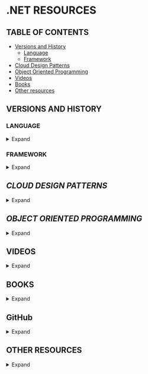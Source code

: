 # **.NET RESOURCES**


## **TABLE OF CONTENTS**
* [Versions and History](#versions-and-history)
  * [Language](#language)
  * [Framework](#framework)
* [Cloud Design Patterns](#cloud-design-patterns)
* [Object Oriented Programming](#object-oriented-programming)
* [Videos](#videos)
* [Books](#books)
* [Other resources](#other-resources)


## **VERSIONS AND HISTORY**

### LANGUAGE

<details> 
  <summary>Expand</summary>

* C# 9
  * [9.0](https://docs.microsoft.com/en-us/dotnet/csharp/whats-new/csharp-9)
* C# 8
  * [8.0](https://docs.microsoft.com/en-us/dotnet/csharp/whats-new/csharp-8)
* C# 7 
  * [7.3](https://docs.microsoft.com/en-us/dotnet/csharp/whats-new/csharp-7-3)
  * [7.2](https://docs.microsoft.com/en-us/dotnet/csharp/whats-new/csharp-7-2)
  * [7.1](https://docs.microsoft.com/en-us/dotnet/csharp/whats-new/csharp-7-1)
  * [7.0](https://docs.microsoft.com/en-us/dotnet/csharp/whats-new/csharp-7)
* C# 6
  * [6.0](https://docs.microsoft.com/en-us/dotnet/csharp/whats-new/csharp-6)
* C# 5
  * [5.0](https://docs.microsoft.com/en-us/dotnet/csharp/whats-new/csharp-version-history#c-version-50)
* C# 4
  * [4.0](https://docs.microsoft.com/en-us/dotnet/csharp/whats-new/csharp-version-history#c-version-40)
* C# 3
  * [3.0](https://docs.microsoft.com/en-us/dotnet/csharp/whats-new/csharp-version-history#c-version-30)
* C# 2
  * [2.0](https://docs.microsoft.com/en-us/dotnet/csharp/whats-new/csharp-version-history#c-version-20)
* C# 1
  * [1.2](https://docs.microsoft.com/en-us/dotnet/csharp/whats-new/csharp-version-history#c-version-12)
  * [1.0](https://docs.microsoft.com/en-us/dotnet/csharp/whats-new/csharp-version-history#c-version-10)

</details>

### FRAMEWORK

<details> 
  <summary>Expand</summary>

#### [.NET 5.0](https://github.com/dotnet/core/tree/main/release-notes/5.0)
||||
| :---:|:---:|:---:|
|5.0.7|[Release notes](https://github.com/dotnet/core/blob/main/release-notes/5.0/5.0.7/5.0.7.md)|[Blog roundup](https://devblogs.microsoft.com/dotnet/net-june-2021)|
|5.0.6|[Release notes](https://github.com/dotnet/core/blob/main/release-notes/5.0/5.0.6/5.0.6.md)|[Blog roundup](https://devblogs.microsoft.com/dotnet/net-may-2021)|
|5.0.5|[Release notes](https://github.com/dotnet/core/blob/main/release-notes/5.0/5.0.5/5.0.5.md)|[Blog roundup](https://devblogs.microsoft.com/dotnet/net-april-2021)|
|5.0.4|[Release notes](https://github.com/dotnet/core/blob/main/release-notes/5.0/5.0.4/5.0.4.md)|[Blog roundup](https://devblogs.microsoft.com/dotnet/net-march-2021)|
|5.0.3|[Release notes](https://github.com/dotnet/core/blob/main/release-notes/5.0/5.0.3/5.0.3.md)|[Blog roundup](https://devblogs.microsoft.com/dotnet/net-february-2021)|
|5.0.2|[Release notes](https://github.com/dotnet/core/blob/main/release-notes/5.0/5.0.2/5.0.2.md)|[Blog roundup](https://devblogs.microsoft.com/dotnet/net-january-2021)|
|5.0.1|[Release notes](https://github.com/dotnet/core/blob/main/release-notes/5.0/5.0.1/5.0.1.md)|[Blog roundup](https://devblogs.microsoft.com/dotnet/net-december-2020)|
|5.0.0|[Release notes](https://github.com/dotnet/core/blob/main/release-notes/5.0/5.0.0/5.0.0.md)|[Blog roundup](https://devblogs.microsoft.com/dotnet/announcing-net-5-0)|

#### [.NET Core 3.1](https://github.com/dotnet/core/tree/main/release-notes/3.1)
||||
| :---:|:---:|:---:|
|3.1.16|[Release notes](https://github.com/dotnet/core/blob/main/release-notes/3.1/3.1.16/3.1.16.md)|[Blog roundup](https://devblogs.microsoft.com/dotnet/net-june-2021)|
|3.1.15|[Release notes](https://github.com/dotnet/core/blob/main/release-notes/3.1/3.1.15/3.1.15.md)|[Blog roundup](https://devblogs.microsoft.com/dotnet/net-may-2021)|
|3.1.14|[Release notes](https://github.com/dotnet/core/blob/main/release-notes/3.1/3.1.14/3.1.14.md)|[Blog roundup](https://devblogs.microsoft.com/dotnet/net-april-2021)|
|3.1.13|[Release notes](https://github.com/dotnet/core/blob/main/release-notes/3.1/3.1.13/3.1.13.md)|[Blog roundup](https://devblogs.microsoft.com/dotnet/net-march-2021)|
|3.1.12|[Release notes](https://github.com/dotnet/core/blob/main/release-notes/3.1/3.1.12/3.1.12.md)|[Blog roundup](https://devblogs.microsoft.com/dotnet/net-february-2021)|
|3.1.11|[Release notes](https://github.com/dotnet/core/blob/main/release-notes/3.1/3.1.11/3.1.11.md)|[Blog roundup](https://devblogs.microsoft.com/dotnet/net-january-2021)|
|3.1.10|[Release notes](https://github.com/dotnet/core/blob/main/release-notes/3.1/3.1.10/3.1.10.md)|[Blog roundup](https://devblogs.microsoft.com/dotnet/net-core-november-2020)|
|3.1.9|[Release notes](https://github.com/dotnet/core/blob/main/release-notes/3.1/3.1.9/3.1.9.md)|[Blog roundup](https://devblogs.microsoft.com/dotnet/net-core-october-2020)|
|3.1.8|[Release notes](https://github.com/dotnet/core/blob/main/release-notes/3.1/3.1.8/3.1.8.md)|[Blog roundup](https://devblogs.microsoft.com/dotnet/net-core-september-2020)|
|3.1.7|[Release notes](https://github.com/dotnet/core/blob/main/release-notes/3.1/3.1.7/3.1.7.md)|[Blog roundup](https://devblogs.microsoft.com/dotnet/net-core-august-2020)|
|3.1.6|[Release notes](https://github.com/dotnet/core/blob/main/release-notes/3.1/3.1.6/3.1.6.md)|[Blog roundup](https://devblogs.microsoft.com/dotnet/net-core-july-2020)|
|3.1.5|[Release notes](https://github.com/dotnet/core/blob/main/release-notes/3.1/3.1.5/3.1.5.md)|[Blog roundup](https://devblogs.microsoft.com/dotnet/net-core-june-2020-updates-2-1-19-and-3-1-5)|
|3.1.4|[Release notes](https://github.com/dotnet/core/blob/main/release-notes/3.1/3.1.4/3.1.4.md)|[Blog roundup](https://devblogs.microsoft.com/dotnet/net-core-may-2020)|
|3.1.3|[Release notes](https://github.com/dotnet/core/blob/main/release-notes/3.1/3.1.3/3.1.3.md)|[Blog roundup](https://devblogs.microsoft.com/dotnet/net-core-march-2020)|
|3.1.2|[Release notes](https://github.com/dotnet/core/blob/main/release-notes/3.1/3.1.2/3.1.2.md)|[Blog roundup](https://devblogs.microsoft.com/dotnet/net-core-february-2020)|
|3.1.1|[Release notes](https://github.com/dotnet/core/blob/main/release-notes/3.1/3.1.1/3.1.1.md)|[Blog roundup](https://devblogs.microsoft.com/dotnet/net-core-january-2020)|
|3.1.0|[Release notes](https://github.com/dotnet/core/blob/main/release-notes/3.1/3.1.0/3.1.0.md)|[Blog roundup](https://devblogs.microsoft.com/dotnet/announcing-net-core-3-1)|

#### [.NET Core 3.0](https://github.com/dotnet/core/tree/main/release-notes/3.0)
||||
| :---:|:---:|:---:|
|3.0.3|[Release notes](https://github.com/dotnet/core/blob/main/release-notes/3.0/3.0.3/3.0.3.md)|[Blog roundup](https://devblogs.microsoft.com/dotnet/net-core-february-2020)|
|3.0.2|[Release notes](https://github.com/dotnet/core/blob/main/release-notes/3.0/3.0.2/3.0.2.md)|[Blog roundup](https://devblogs.microsoft.com/dotnet/net-core-January-2020)|
|3.0.1|[Release notes](https://github.com/dotnet/core/blob/main/release-notes/3.0/3.0.1/3.0.1.md)|[Blog roundup](https://devblogs.microsoft.com/dotnet/net-core-November-2019)|
|3.0.0|[Release notes](https://github.com/dotnet/core/blob/main/release-notes/3.0/3.0.0/3.0.0.md)|[Blog roundup](https://devblogs.microsoft.com/dotnet/announcing-net-core-3-0)|

#### [.NET Core 2.2](https://github.com/dotnet/core/tree/main/release-notes/2.2)
||||
| :---:|:---:|:---:|
|2.2.8|[Release notes](https://github.com/dotnet/core/blob/main/release-notes/2.2/2.2.8/2.2.8.md)|[Blog roundup](https://devblogs.microsoft.com/dotnet/net-core-November-2019)|
|2.2.7|[Release notes](https://github.com/dotnet/core/blob/main/release-notes/2.2/2.2.7/2.2.7.md)|[Blog roundup](https://devblogs.microsoft.com/dotnet/net-core-september-2019)|
|2.2.6|[Release notes](https://github.com/dotnet/core/blob/main/release-notes/2.2/2.2.6/2.2.6.md)|[Blog roundup](https://devblogs.microsoft.com/dotnet/net-core-july-2019)|
|2.2.5|[Release notes](https://github.com/dotnet/core/blob/main/release-notes/2.2/2.2.5/2.2.5.md)|[Blog roundup](https://devblogs.microsoft.com/dotnet/net-core-may-2019)|
|2.2.4|[Release notes](https://github.com/dotnet/core/blob/main/release-notes/2.2/2.2.4/2.2.4.md)|[Blog roundup](https://devblogs.microsoft.com/dotnet/net-core-april-2019-updates-2-1-10-and-2-2-4)|
|2.2.3|[Release notes](https://github.com/dotnet/core/blob/main/release-notes/2.2/2.2.3/2.2.3.md)|[Blog roundup](https://devblogs.microsoft.com/dotnet/net-core-march-2019)|
|2.2.2|[Release notes](https://github.com/dotnet/core/blob/main/release-notes/2.2/2.2.2/2.2.2.md)|[Blog roundup](https://devblogs.microsoft.com/dotnet/net-core-february-2019)|
|2.2.1|[Release notes](https://github.com/dotnet/core/blob/main/release-notes/2.2/2.2.1/2.2.1.md)|[Blog roundup](https://devblogs.microsoft.com/dotnet/net-core-january-2019-update)|
|2.2.0|[Release notes](https://github.com/dotnet/core/blob/main/release-notes/2.2/2.2.0/2.2.0.md)|[Blog roundup](https://devblogs.microsoft.com/dotnet/announcing-net-core-2-2)|

#### [.NET Core 2.1](https://github.com/dotnet/core/tree/main/release-notes/2.1)
||||
| :---:|:---:|:---:|
|2.1.28|[Release notes](https://github.com/dotnet/core/blob/main/release-notes/2.1/2.1.28/2.1.28.md)|[Blog roundup](https://devblogs.microsoft.com/dotnet/net-may-2021)|
|2.1.27|[Release notes](https://github.com/dotnet/core/blob/main/release-notes/2.1/2.1.27/2.1.27.md)|[Blog roundup](https://devblogs.microsoft.com/dotnet/net-april-2021)|
|2.1.26|[Release notes](https://github.com/dotnet/core/blob/main/release-notes/2.1/2.1.26/2.1.26.md)|[Blog roundup](https://devblogs.microsoft.com/dotnet/net-march-2021)|
|2.1.25|[Release notes](https://github.com/dotnet/core/blob/main/release-notes/2.1/2.1.25/2.1.25.md)|[Blog roundup](https://devblogs.microsoft.com/dotnet/net-february-2021)|
|2.1.24|[Release notes](https://github.com/dotnet/core/blob/main/release-notes/2.1/2.1.24/2.1.24.md)|[Blog roundup](https://devblogs.microsoft.com/dotnet/net-january-2021)|
|2.1.23|[Release notes](https://github.com/dotnet/core/blob/main/release-notes/2.1/2.1.23/2.1.23.md)|[Blog roundup](https://devblogs.microsoft.com/dotnet/net-core-october-2020)|
|2.1.22|[Release notes](https://github.com/dotnet/core/blob/main/release-notes/2.1/2.1.22/2.1.22.md)|[Blog roundup](https://devblogs.microsoft.com/dotnet/net-core-september-2020)|
|2.1.21|[Release notes](https://github.com/dotnet/core/blob/main/release-notes/2.1/2.1.21/2.1.21.md)|[Blog roundup](https://devblogs.microsoft.com/dotnet/net-core-august-2020)|
|2.1.20|[Release notes](https://github.com/dotnet/core/blob/main/release-notes/2.1/2.1.20/2.1.20.md)|[Blog roundup](https://devblogs.microsoft.com/dotnet/net-core-june-2020-updates-2-1-19-and-3-1-5)|
|2.1.19|[Release notes](https://github.com/dotnet/core/blob/main/release-notes/2.1/2.1.19/2.1.19.md)|[Blog roundup](https://devblogs.microsoft.com/dotnet/net-core-june-2020-updates-2-1-19-and-3-1-5)|
|2.1.18|[Release notes](https://github.com/dotnet/core/blob/main/release-notes/2.1/2.1.18/2.1.18.md)|[Blog roundup](https://devblogs.microsoft.com/dotnet/net-core-may-2020)|
|2.1.17|[Release notes](https://github.com/dotnet/core/blob/main/release-notes/2.1/2.1.17/2.1.17.md)|[Blog roundup](https://devblogs.microsoft.com/dotnet/net-core-march-2020)|
|2.1.16|[Release notes](https://github.com/dotnet/core/blob/main/release-notes/2.1/2.1.16/2.1.16.md)|[Blog roundup](https://devblogs.microsoft.com/dotnet/net-core-february-2020)|
|2.1.15|[Release notes](https://github.com/dotnet/core/blob/main/release-notes/2.1/2.1.15/2.1.15.md)|[Blog roundup](https://devblogs.microsoft.com/dotnet/net-core-January-2020)|
|2.1.14|[Release notes](https://github.com/dotnet/core/blob/main/release-notes/2.1/2.1.14/2.1.14.md)|[Blog roundup](https://devblogs.microsoft.com/dotnet/net-core-november-2019)|
|2.1.13|[Release notes](https://github.com/dotnet/core/blob/main/release-notes/2.1/2.1.13/2.1.13.md)|[Blog roundup](https://devblogs.microsoft.com/dotnet/net-core-september-2019)|
|2.1.12|[Release notes](https://github.com/dotnet/core/blob/main/release-notes/2.1/2.1.12/2.1.12.md)|[Blog roundup](https://devblogs.microsoft.com/dotnet/net-core-july-2019)|
|2.1.11|[Release notes](https://github.com/dotnet/core/blob/main/release-notes/2.1/2.1.11/2.1.11.md)|[Blog roundup](https://devblogs.microsoft.com/dotnet/net-core-may-2019)|
|2.1.10|[Release notes](https://github.com/dotnet/core/blob/main/release-notes/2.1/2.1.10/2.1.10.md)|[Blog roundup](https://devblogs.microsoft.com/dotnet/net-core-april-2019-updates-2-1-10-and-2-2-4)|
|2.1.9|[Release notes](https://github.com/dotnet/core/blob/main/release-notes/2.1/2.1.9/2.1.9.md)|[Blog roundup](https://devblogs.microsoft.com/dotnet/net-core-march-2019)|
|2.1.8|[Release notes](https://github.com/dotnet/core/blob/main/release-notes/2.1/2.1.8/2.1.8.md)|[Blog roundup](https://devblogs.microsoft.com/dotnet/net-core-february-2019)|
|2.1.7|[Release notes](https://github.com/dotnet/core/blob/main/release-notes/2.1/2.1.7/2.1.7.md)|[Blog roundup](https://devblogs.microsoft.com/dotnet/net-core-january-2019-update)|
|2.1.6|[Release notes](https://github.com/dotnet/core/blob/main/release-notes/2.1/2.1.6/2.1.6.md)||
|2.1.5|[Release notes](https://github.com/dotnet/core/blob/main/release-notes/2.1/2.1.5/2.1.5.md)|[Blog roundup](https://devblogs.microsoft.com/dotnet/net-core-october-2018-update)|
|2.1.4|[Release notes](https://github.com/dotnet/core/blob/main/release-notes/2.1/2.1.4/2.1.4.md)|[Blog roundup](https://devblogs.microsoft.com/dotnet/net-core-september-2018-update)|
|2.1.3|[Release notes](https://github.com/dotnet/core/blob/main/release-notes/2.1/2.1.3/2.1.3.md)||
|2.1.2|[Release notes](https://github.com/dotnet/core/blob/main/release-notes/2.1/2.1.2.md)||
|2.1.1|[Release notes](https://github.com/dotnet/core/blob/main/release-notes/2.1/2.1.1.md)||
|2.1.0|[Release notes](https://github.com/dotnet/core/blob/main/release-notes/2.1/2.1.0.md)|[Blog roundup](https://devblogs.microsoft.com/dotnet/announcing-net-core-2-1)|

#### [.NET Core 2.0](https://github.com/dotnet/core/tree/main/release-notes/2.0)
||||
| :---:|:---:|:---:|
|2.0.9|[Release notes](https://github.com/dotnet/core/blob/main/release-notes/2.0/2.0.9.md)||
|2.0.7|[Release notes](https://github.com/dotnet/core/blob/main/release-notes/2.0/2.0.7.md)||
|2.0.6|[Release notes](https://github.com/dotnet/core/blob/main/release-notes/2.0/2.0.6.md)||
|2.0.5|[Release notes](https://github.com/dotnet/core/blob/main/release-notes/2.0/2.0.5.md)|[Blog roundup](https://devblogs.microsoft.com/dotnet/net-core-january-2018-update)|
|2.0.4|[Release notes](https://github.com/dotnet/core/blob/main/release-notes/2.0/2.0.4.md)||
|2.0.3|[Release notes](https://github.com/dotnet/core/blob/main/release-notes/2.0/2.0.3.md)|[Blog roundup](https://devblogs.microsoft.com/dotnet/net-core-november-2017-update)|
|2.0.0|[Release notes](https://github.com/dotnet/core/blob/main/release-notes/2.0/2.0.0.md)|[Blog roundup](https://devblogs.microsoft.com/dotnet/announcing-net-core-2-0)|

#### [.NET Core 1.1](https://github.com/dotnet/core/tree/main/release-notes/1.1)
||||
| :---:|:---:|:---:|
|1.1.13|[Release notes](https://github.com/dotnet/core/blob/main/release-notes/1.1/1.1.13/1.1.13.md)|[Blog roundup](https://devblogs.microsoft.com/dotnet/net-core-may-2019)|
|1.1.12|[Release notes](https://github.com/dotnet/core/blob/main/release-notes/1.1/1.1.12/1.1.12.md)|[Blog roundup](https://devblogs.microsoft.com/dotnet/net-core-march-2019)|
|1.1.11|[Release notes](https://github.com/dotnet/core/blob/main/release-notes/1.1/1.1.11/1.1.11.md)|[Blog roundup](https://devblogs.microsoft.com/dotnet/net-core-february-2019)|
|1.1.10|[Release notes](https://github.com/dotnet/core/blob/main/release-notes/1.1/1.1.10.md)||
|1.1.9|[Release notes](https://github.com/dotnet/core/blob/main/release-notes/1.1/1.1.9.md)||
|1.1.8|[Release notes](https://github.com/dotnet/core/blob/main/release-notes/1.1/1.1.8.md)||
|1.1.7|[Release notes](https://github.com/dotnet/core/blob/main/release-notes/1.1/1.1.7.md)||
|1.1.6|[Release notes](https://github.com/dotnet/core/blob/main/release-notes/1.1/1.1.6.md)|[Blog roundup](https://devblogs.microsoft.com/dotnet/net-core-january-2018-update)|
|1.1.5|[Release notes](https://github.com/dotnet/core/blob/main/release-notes/1.1/1.1.5.md)|[Blog roundup](https://devblogs.microsoft.com/dotnet/net-core-november-2017-update)|
|1.1.4|[Release notes](https://github.com/dotnet/core/blob/main/release-notes/1.1/1.1.4.md)||
|1.1.2|[Release notes](https://github.com/dotnet/core/blob/main/release-notes/1.1/1.1.2.md)||
|1.1.1|[Release notes](https://github.com/dotnet/core/blob/main/release-notes/1.1/1.1.1.md)||
|1.1.0|[Release notes](https://github.com/dotnet/core/blob/main/release-notes/1.1/1.1.md)|[Blog roundup](https://devblogs.microsoft.com/dotnet/announcing-net-core-1-1)|

#### [.NET Core 1.0](https://github.com/dotnet/core/tree/main/release-notes/1.0)
||||
| :---:|:---:|:---:|
|1.0.16|[Release notes](https://github.com/dotnet/core/blob/main/release-notes/1.0/1.0.16/1.0.16.md)|[Blog roundup](https://devblogs.microsoft.com/dotnet/net-core-may-2019)|
|1.0.15|[Release notes](https://github.com/dotnet/core/blob/main/release-notes/1.0/1.0.15/1.0.15.md)|[Blog roundup](https://devblogs.microsoft.com/dotnet/net-core-march-2019)|
|1.0.14|[Release notes](https://github.com/dotnet/core/blob/main/release-notes/1.0/1.0.14/1.0.14.md)|[Blog roundup](https://devblogs.microsoft.com/dotnet/net-core-february-2019)|
|1.0.13|[Release notes](https://github.com/dotnet/core/blob/main/release-notes/1.0/1.0.13.md)||
|1.0.12|[Release notes](https://github.com/dotnet/core/blob/main/release-notes/1.0/1.0.12.md)||
|1.0.11|[Release notes](https://github.com/dotnet/core/blob/main/release-notes/1.0/1.0.11.md)||
|1.0.10|[Release notes](https://github.com/dotnet/core/blob/main/release-notes/1.0/1.0.10.md)||
|1.0.9|[Release notes](https://github.com/dotnet/core/blob/main/release-notes/1.0/1.0.9.md)|[Blog roundup](https://devblogs.microsoft.com/dotnet/net-core-january-2018-update)|
|1.0.8|[Release notes](https://github.com/dotnet/core/blob/main/release-notes/1.0/1.0.8.md)|[Blog roundup](https://devblogs.microsoft.com/dotnet/net-core-november-2017-update)|
|1.0.7|[Release notes](https://github.com/dotnet/core/blob/main/release-notes/1.0/1.0.7.md)||
|1.0.5|[Release notes](https://github.com/dotnet/core/blob/main/release-notes/1.0/1.0.5.md)||
|1.0.4|[Release notes](https://github.com/dotnet/core/blob/main/release-notes/1.0/1.0.4.md)||
|1.0.3|[Release notes](https://github.com/dotnet/core/blob/main/release-notes/1.0/1.0.3.md)||
|1.0.0|[Release notes](https://github.com/dotnet/core/blob/main/release-notes/1.0/1.0.0.md)|[Blog roundup](https://blogs.msdn.microsoft.com/dotnet/2016/06/27/announcing-net-core-1-0)|

</details>


## *CLOUD DESIGN PATTERNS*

<details> 
  <summary>Expand</summary>

* [Availability](https://docs.microsoft.com/en-us/azure/architecture/patterns/category/availability)
  * [Deployment stamps](https://docs.microsoft.com/en-us/azure/architecture/patterns/deployment-stamp)
    * *Deploy multiple independent copies of application components, including data stores*
  * [Geodes](https://docs.microsoft.com/en-us/azure/architecture/patterns/geodes)
    * *Deploy backend services into a set of geographical nodes, each of which can service any client request in any region*
  * [Health endpoint monitoring](https://docs.microsoft.com/en-us/azure/architecture/patterns/health-endpoint-monitoring)
    * *Implement functional checks in an application that external tools can access through exposed endpoints at regular intervals*
  * [Queue-based load leveling](https://docs.microsoft.com/en-us/azure/architecture/patterns/queue-based-load-leveling)
    * *Use a queue that acts as a buffer between a task and a service that it invokes, to smooth intermittent heavy loads*
  * [Throttling](https://docs.microsoft.com/en-us/azure/architecture/patterns/throttling)
    * *Control the consumption of resources by an instance of an application, an individual tenant, or an entire service*
* [Data management](https://docs.microsoft.com/en-us/azure/architecture/patterns/category/data-management)
  * [Cache-aside](https://docs.microsoft.com/en-us/azure/architecture/patterns/cache-aside)
    * *Load data on demand into a cache from a data store*
  * [Command and Query responsibility segregation (CQRS)](https://docs.microsoft.com/en-us/azure/architecture/patterns/cqrs)
    * *Segregate operations that read data from operations that update data by using separate interfaces*
  * [Event sourcing](https://docs.microsoft.com/en-us/azure/architecture/patterns/event-sourcing)
    * *Use an append-only store to record the full series of events that describe actions taken on data in a domain*
  * [Index table](https://docs.microsoft.com/en-us/azure/architecture/patterns/index-table)
    * *Create indexes over the fields in data stores that are frequently referenced by queries*
  * [Materialized view](https://docs.microsoft.com/en-us/azure/architecture/patterns/materialized-view)
    * *Generate prepopulated views over the data in one or more data stores when the data isn't ideally formatted for required query operations*
  * [Sharding](https://docs.microsoft.com/en-us/azure/architecture/patterns/sharding)
    * *Divide a data store into a set of horizontal partitions or shards*
  * [Static content hosting](https://docs.microsoft.com/en-us/azure/architecture/patterns/static-content-hosting)
    * *Deploy static content to a cloud-based storage service that can deliver them directly to the client*
  * [Valet key](https://docs.microsoft.com/en-us/azure/architecture/patterns/valet-key)
    * *Use a token or key that provides clients with restricted direct access to a specific resource or service*
* [Design and Implementation](https://docs.microsoft.com/en-us/azure/architecture/patterns/category/design-implementation)
  * [Ambassador](https://docs.microsoft.com/en-us/azure/architecture/patterns/ambassador)
    * *Create helper services that send network requests on behalf of a consumer service or application*
  * [Anti-corruption layer](https://docs.microsoft.com/en-us/azure/architecture/patterns/anti-corruption-layer)
    * *Implement a façade or adapter layer between a modern application and a legacy system*
  * [Backends for Frontends](https://docs.microsoft.com/en-us/azure/architecture/patterns/backends-for-frontends)
    * *Create separate backend services to be consumed by specific frontend applications or interfaces*
  * [Command and Query responsibility segregation (CQRS)](https://docs.microsoft.com/en-us/azure/architecture/patterns/cqrs)
    * *Segregate operations that read data from operations that update data by using separate interfaces*
  * [Compute resource consolidation](https://docs.microsoft.com/en-us/azure/architecture/patterns/compute-resource-consolidation)
    * *Consolidate multiple tasks or operations into a single computational unit*
  * [External configuration store](https://docs.microsoft.com/en-us/azure/architecture/patterns/external-configuration-store)
    * *Move configuration information out of the application deployment package to a centralized location*
  * [Gateway aggregation](https://docs.microsoft.com/en-us/azure/architecture/patterns/gateway-aggregation)
    * *Use a gateway to aggregate multiple individual requests into a single request*
  * [Gateway offloading](https://docs.microsoft.com/en-us/azure/architecture/patterns/gateway-offloading)
    * *Offload shared or specialized service functionality to a gateway proxy*
  * [Gateway routing](https://docs.microsoft.com/en-us/azure/architecture/patterns/gateway-routing)
    * *Route requests to multiple services using a single endpoint*
  * [Leader election](https://docs.microsoft.com/en-us/azure/architecture/patterns/leader-election)
    * *Coordinate the actions performed by a collection of collaborating task instances in a distributed application by electing one instance as the leader that assumes responsibility for managing the other instances*
  * [Pipes and filters](https://docs.microsoft.com/en-us/azure/architecture/patterns/pipes-and-filters)
    * *Break down a task that performs complex processing into a series of separate elements that can be reused*
  * [Sidecar](https://docs.microsoft.com/en-us/azure/architecture/patterns/sidecar)
    * *Deploy components of an application into a separate process or container to provide isolation and encapsulation*
  * [Static content hosting](https://docs.microsoft.com/en-us/azure/architecture/patterns/static-content-hosting)
    * *Deploy static content to a cloud-based storage service that can deliver them directly to the client*
  * [Strangler fig](https://docs.microsoft.com/en-us/azure/architecture/patterns/strangler-fig)
    * *Incrementally migrate a legacy system by gradually replacing specific pieces of functionality with new applications and services*
* [Management and Monitoring](https://docs.microsoft.com/en-us/azure/architecture/patterns/category/management-monitoring)
  * [Ambassador](https://docs.microsoft.com/en-us/azure/architecture/patterns/ambassador)
    * *Create helper services that send network requests on behalf of a consumer service or application*
  * [Anti-corruption layer](https://docs.microsoft.com/en-us/azure/architecture/patterns/anti-corruption-layer)
    * *Implement a façade or adapter layer between a modern application and a legacy system*
  * [External configuration store](https://docs.microsoft.com/en-us/azure/architecture/patterns/external-configuration-store)
    * *Move configuration information out of the application deployment package to a centralized location*
  * [Gateway aggregation](https://docs.microsoft.com/en-us/azure/architecture/patterns/gateway-aggregation)
    * *Use a gateway to aggregate multiple individual requests into a single request*
  * [Gateway offloading](https://docs.microsoft.com/en-us/azure/architecture/patterns/gateway-offloading)
    * *Offload shared or specialized service functionality to a gateway proxy*
  * [Gateway routing](https://docs.microsoft.com/en-us/azure/architecture/patterns/gateway-routing)
    * *Route requests to multiple services using a single endpoint*
  * [Health endpoint monitoring](https://docs.microsoft.com/en-us/azure/architecture/patterns/health-endpoint-monitoring)
    * *Implement functional checks in an application that external tools can access through exposed endpoints at regular intervals*
  * [Sidecar](https://docs.microsoft.com/en-us/azure/architecture/patterns/sidecar)
    * *Deploy components of an application into a separate process or container to provide isolation and encapsulation*
  * [Strangler fig](https://docs.microsoft.com/en-us/azure/architecture/patterns/strangler-fig)
    * *Incrementally migrate a legacy system by gradually replacing specific pieces of functionality with new applications and services*
* [Messaging](https://docs.microsoft.com/en-us/azure/architecture/patterns/category/messaging)
  * [Asynchronous request-reply](https://docs.microsoft.com/en-us/azure/architecture/patterns/async-request-reply)
    * *Decouple backend processing from a frontend host, where backend processing needs to be asynchronous, but the frontend still needs a clear response*
  * [Claim-check](https://docs.microsoft.com/en-us/azure/architecture/patterns/claim-check)
    * *Split a large message into a claim check and a payload to avoid overwhelming a message bus*
  * [Choreography](https://docs.microsoft.com/en-us/azure/architecture/patterns/choreography)
    * *Have each component of the system participate in the decision-making process about the workflow of a business transaction, instead of relying on a central point of control*
  * [Competing consumers](https://docs.microsoft.com/en-us/azure/architecture/patterns/competing-consumers)
    * *Enable multiple concurrent consumers to process messages received on the same messaging channel*
  * [Pipes and filters](https://docs.microsoft.com/en-us/azure/architecture/patterns/pipes-and-filters)
    * *Break down a task that performs complex processing into a series of separate elements that can be reused*
  * [Priority queue](https://docs.microsoft.com/en-us/azure/architecture/patterns/priority-queue)
    * *Prioritize requests sent to services so that requests with a higher priority are received and processed more quickly than those with a lower priority*
  * [Publish-subscriber](https://docs.microsoft.com/en-us/azure/architecture/patterns/publisher-subscriber)
    * *Enable an application to announce events to multiple interested consumers asynchronously, without coupling the senders to the receivers*
  * [Queue-based load leveling](https://docs.microsoft.com/en-us/azure/architecture/patterns/queue-based-load-leveling)
    * *Use a queue that acts as a buffer between a task and a service that it invokes in order to smooth intermittent heavy loads*
  * [Scheduler agent supervisor](https://docs.microsoft.com/en-us/azure/architecture/patterns/scheduler-agent-supervisor)
    * *Coordinate a set of actions across a distributed set of services and other remote resources*
  * [Sequential convoy](https://docs.microsoft.com/en-us/azure/architecture/patterns/sequential-convoy)
    * *Process a set of related messages in a defined order, without blocking processing of other groups of messages*
* [Performance and Scalability](https://docs.microsoft.com/en-us/azure/architecture/patterns/category/performance-scalability)
  * [Cache-aside](https://docs.microsoft.com/en-us/azure/architecture/patterns/cache-aside)
    * *Load data on demand into a cache from a data store*
  * [Choreography](https://docs.microsoft.com/en-us/azure/architecture/patterns/choreography)
    * *Have each component of the system participate in the decision-making process about the workflow of a business transaction, instead of relying on a central point of control*
  * [Command and Query responsibility segregation (CQRS)](https://docs.microsoft.com/en-us/azure/architecture/patterns/cqrs)
    * *Segregate operations that read data from operations that update data by using separate interfaces*
  * [Event sourcing](https://docs.microsoft.com/en-us/azure/architecture/patterns/event-sourcing)
    * *Use an append-only store to record the full series of events that describe actions taken on data in a domain*
  * [Deployment stamps](https://docs.microsoft.com/en-us/azure/architecture/patterns/deployment-stamp)
    * *Deploy multiple independent copies of application components, including data stores*
  * [Geodes](https://docs.microsoft.com/en-us/azure/architecture/patterns/geodes)
    * *Deploy backend services into a set of geographical nodes, each of which can service any client request in any region*
  * [Index table](https://docs.microsoft.com/en-us/azure/architecture/patterns/index-table)
    * *Create indexes over the fields in data stores that are frequently referenced by queries*
  * [Materialized view](https://docs.microsoft.com/en-us/azure/architecture/patterns/materialized-view)
    * *Generate prepopulated views over the data in one or more data stores when the data isn't ideally formatted for required query operations*
  * [Priority queue](https://docs.microsoft.com/en-us/azure/architecture/patterns/priority-queue)
    * *Prioritize requests sent to services so that requests with a higher priority are received and processed more quickly than those with a lower priority*
  * [Queue-based load leveling](https://docs.microsoft.com/en-us/azure/architecture/patterns/queue-based-load-leveling)
    * *Use a queue that acts as a buffer between a task and a service that it invokes in order to smooth intermittent heavy loads*
  * [Sharding](https://docs.microsoft.com/en-us/azure/architecture/patterns/sharding)
    * *Divide a data store into a set of horizontal partitions or shards*
  * [Static content hosting](https://docs.microsoft.com/en-us/azure/architecture/patterns/static-content-hosting)
    * *Deploy static content to a cloud-based storage service that can deliver them directly to the client*
  * [Throttling](https://docs.microsoft.com/en-us/azure/architecture/patterns/throttling)
    * *Control the consumption of resources by an instance of an application, an individual tenant, or an entire service*
* [Resiliency](https://docs.microsoft.com/en-us/azure/architecture/patterns/category/resiliency)
  * [Bulkhead](https://docs.microsoft.com/en-us/azure/architecture/patterns/bulkhead)
    * *Isolate elements of an application into pools so that if one fails, the others will continue to function*
  * [Circuit breaker](https://docs.microsoft.com/en-us/azure/architecture/patterns/circuit-breaker)
    * *Handle faults that might take a variable amount of time to fix when connecting to a remote service or resource*
  * [Compensating transatcion](https://docs.microsoft.com/en-us/azure/architecture/patterns/compensating-transaction)
    * *Undo the work performed by a series of steps, which together define an eventually consistent operation*
  * [Health endpoint monitoring](https://docs.microsoft.com/en-us/azure/architecture/patterns/health-endpoint-monitoring)
    * *Implement functional checks in an application that external tools can access through exposed endpoints at regular intervals*
  * [Leader election](https://docs.microsoft.com/en-us/azure/architecture/patterns/leader-election)
    * *Coordinate the actions performed by a collection of collaborating task instances in a distributed application by electing one instance as the leader that assumes responsibility for managing the other instances*
  * [Queue-based load leveling](https://docs.microsoft.com/en-us/azure/architecture/patterns/queue-based-load-leveling)
    * *Use a queue that acts as a buffer between a task and a service that it invokes in order to smooth intermittent heavy loads*
  * [Retry](https://docs.microsoft.com/en-us/azure/architecture/patterns/retry)
    * *Enable an application to handle anticipated, temporary failures when it tries to connect to a service or network resource by transparently retrying an operation that's previously failed*
  * [Scheduler agent supervisor](https://docs.microsoft.com/en-us/azure/architecture/patterns/scheduler-agent-supervisor)
    * *Coordinate a set of actions across a distributed set of services and other remote resources*
* [Security](https://docs.microsoft.com/en-us/azure/architecture/patterns/category/security)
  * [Federated identity](https://docs.microsoft.com/en-us/azure/architecture/patterns/federated-identity)
    * *Delegate authentication to an external identity provider.*
  * [Gatekeeper](https://docs.microsoft.com/en-us/azure/architecture/patterns/gatekeeper)
    * *Protect applications and services by using a dedicated host instance that acts as a broker between clients and the application or service, validates and sanitizes requests, and passes requests and data between them*
  * [Valet key](https://docs.microsoft.com/en-us/azure/architecture/patterns/valet-key)
    * *Use a token or key that provides clients with restricted direct access to a specific resource or service*

</details>


## *OBJECT ORIENTED PROGRAMMING*

<details> 
  <summary>Expand</summary>

* [Single Responsibility Principle Explained Practically in C# (The S in SOLID)](https://www.youtube.com/watch?v=5RwhyZnVRS8)
* [Open Closed Principle Explained Practically in C# (The O in SOLID)](https://www.youtube.com/watch?v=VFlk43QGEgc)
* [Liskov Substitution Principle Explained Practically in C# (The L in SOLID)](https://www.youtube.com/watch?v=-3UXq2krhyw)
* [Interface Segregation Principle Explained Practically in C# (The I in SOLID)](https://www.youtube.com/watch?v=y1JiMGP51NE)
* [Dependency Inversion Principle Explained Practically in C# (The D in SOLID)](https://www.youtube.com/watch?v=NnZZMkwI6KI)

</details>


## **VIDEOS**

<details> 
  <summary>Expand</summary>

### YouTube channels
* [NDC Conferences](https://www.youtube.com/channel/UCTdw38Cw6jcm0atBPA39a0Q)
* [dotNET](https://www.youtube.com/c/dotNET)
* [DotNext](https://www.youtube.com/channel/UCNPwMPudMEw-gnAT4zh_UZg)
* [DevTernity](https://www.youtube.com/channel/UCvzMZyJZZ3XYQwbvOACVYrQ)
* [Nick Chapsas](https://www.youtube.com/watch?v=T9pwE1GAr_U)
* [IAmTimCorey](https://www.youtube.com/user/IAmTimCorey)
* [Microsoft Visual Studio](https://www.youtube.com/channel/UChqrDOwARrxdJF-ykAptc7w)

### Kevlin Henney
* [Clean coders hate what happens to your code when you use these enterprise programming tricks](https://www.youtube.com/watch?v=FyCYva9DhsI)
* [Declarative thinking, declarative practice - *Kevlin Henney*](https://www.youtube.com/watch?v=nrVIlhtoE3Y)
* [Get kata - *Kevlin Henney*](https://www.youtube.com/watch?v=_M4o0ExLQCs)
* [Functional C++ - *Kevlin Henney*](https://www.youtube.com/watch?v=CIg6eyJv4dk)
* [Lean code - *Kevlin Henney*](https://www.youtube.com/watch?v=-nWhH-4wWBU)
* [Seven ineffective coding habits of many programmers - *Kevlin Henney*](https://www.youtube.com/watch?v=ZsHMHukIlJY)
* [Small is beautiful - *Kevlin Henney*](https://www.youtube.com/watch?v=B3b4tremI5o)
* [Test smells and fragrances - *Kevlin Henney*](https://www.youtube.com/watch?v=wCx_6kOo99M)
* [The error of our ways - *Kevlin Henney*](https://www.youtube.com/watch?v=IiGXq3yY70o)
* [The forgotten art of Structured Programming - *Kevlin Henney*](https://www.youtube.com/watch?v=SFv8Wm2HdNM)
* [Thinking outside the synchronisation quadrant - *Kevlin Henney*](https://www.youtube.com/watch?v=2yXtZ8x7TXw)
* [What do you mean? - *Kevlin Henney*](https://www.youtube.com/watch?v=ndnvOElnyUg)

### Jon Skeet
* [Abusing C# - *Jon Skeet*](https://www.youtube.com/watch?v=JIlO_EebEQI)
* [Back to basics: The mess we've made of our fundamental data types - *Jon Skeet*](https://www.youtube.com/watch?v=mayHrEzThUk)
* [C# 7 - *Jon Skeet*](https://www.youtube.com/watch?v=yj9GKRxFxVU)
* [C# 8 - *Jon Skeet*, and *Mads Torgersen*](https://www.youtube.com/watch?v=gGUYUJmssYM)
* [The changing state of immutability C# - *Jon Skeet*](https://www.youtube.com/watch?v=O89-zG84QK4)

### Jimmy Bogard
* [Domain-Driven Design: The good parts - *Jimmy Bogard*](https://www.youtube.com/watch?v=_dQRAsVhCqA)
* [Domain-Driven Refactoring - *Jimmy Bogard*](https://www.youtube.com/watch?v=_dQRAsVhCqA)
* [Effective microservice communication and conversation patterns - *Jimmy Bogard*](https://www.youtube.com/watch?v=aHsVsbo_VOE)
* [Vertical slice architecture - *Jimmy Bogard*](https://www.youtube.com/watch?v=5kOzZz2vj2o)

### Nick Chapsas
* [4 C# features that you (probably) shouldn't be using - *Nick Chapsas*](https://www.youtube.com/watch?v=yzg5-T67FCc)
* [6 C# keywords you (probably) never had to use - *Nick Chapsas*](https://www.youtube.com/watch?v=dySs0DONbdk)
* [5 more C# keywords you (probably) never had to use - *Nick Chapsas*](https://www.youtube.com/watch?v=2fOrYTFZvFA)
* [8 async/await mistakes that you should avoid in .NET - *Nick Chapsas*](https://www.youtube.com/watch?v=lQu-eBIIh-w)
* [9 *rules* for cleaner code | Object Calisthenics - *Nick Chapsas*](https://www.youtube.com/watch?v=gyrSiY4SHxI)
* [20 Nuget packages that every .NET developer should be familiar with - *Nick Chapsas*](https://www.youtube.com/watch?v=qapJwFY9y2Y)
* [Achieving compile-time performance with Reflection in C# - *Nick Chapsas*](https://www.youtube.com/watch?v=er9nD-usM1A)
* [Are comments in code actually a bad practice? - *Nick Chapsas*](https://www.youtube.com/watch?v=GjZ1GsQPcg4)
* [Automatic type conversion with *Implicit* and *Explicit* operators in C# - *Nick Chapsas*](https://www.youtube.com/watch?v=-6NpI15erqY)
* [Benchmarking C# code using *BenchmarkDotNet* - *Nick Chapsas*](https://www.youtube.com/watch?v=EWmufbVF2A4)
* [Building a *Mediator* library in .NET from scratch - *Nick Chapsas*](https://www.youtube.com/watch?v=4e83trumwcM)
* [Clean ASP.NET Core API using MediatR and CQRS: Setup - *Nick Chapsas*](https://www.youtube.com/watch?v=YzOBrVlthMk)
* [Clean service decoration in .NET Core using Scrutor - *Nick Chapsas*](https://www.youtube.com/watch?v=m77s48tTdfU)
* [Cracking the .NET interview | Refactoring | Dependency Inversion and Unit tests - *Nick Chapsas*](https://www.youtube.com/watch?v=U3QvTaw224o)
* [Cracking the .NET interview | Refactoring | Open-Closed, Single Responsibility - *Nick Chapsas*](https://www.youtube.com/watch?v=Yd4GnWeEkIY)
* [Cracking the .NET interview | API Integration | Implementation - *Nick Chapsas*](https://www.youtube.com/watch?v=_Pjjk4fOh8s)
* [Cracking the .NET interview | API Integration | Unit and Acceptance testing - *Nick Chapsas*](https://www.youtube.com/watch?v=NPAK94ZCxD4)
* [Cracking the .NET interview | .NET coding test advice - *Nick Chapsas*](https://www.youtube.com/watch?v=9YII4vRtH3o)
* [Creating a console-based microservice in .NET Core - *Nick Chapsas*](https://www.youtube.com/watch?v=FGsx7o7e-HU)
* [Creating custom dependency scopes in .NET - *Nick Chapsas*](https://www.youtube.com/watch?v=a4K0YKGMioE)
* [Dynamically enabling features with *Feature Flags* in .NET Core 3.1 - *Nick Chapsas*](https://www.youtube.com/watch?v=6EebLChouDE)
* [Fast and Safe compile-time dependency injection in .NET with *Jab* and *StrongInject* - *Nick Chapsas*](https://www.youtube.com/watch?v=nqvnqzRNBls)
* [Generating realistic fake data in .NET using *Bogus* - *Nick Chapsas*](https://www.youtube.com/watch?v=T9pwE1GAr_U)
* [*Hello World* in .NET written using *IL* code - *Nick Chapsas*](https://www.youtube.com/watch?v=0H66H8PxcB8)
* [How null checks have changed in C# - *Nick Chapsas*](https://www.youtube.com/watch?v=lRUfRlp5BXc)
* [How to add clean retrying in .NET Core using *Polly* - *Nick Chapsas*](https://www.youtube.com/watch?v=yXzn6HxTufM)
* [How to structure a .NET Solution - *Nick Chapsas*](https://www.youtube.com/watch?v=YiVqwoFMieg)
* [How to write better code in C# using Source Code Analyzers (Roslyn) - *Nick Chapsas*](https://www.youtube.com/watch?v=K6MyJJSm1MI)
* [Is awaiting a Task instead of returning it directly in C# actually slower? - *Nick Chapsas*](https://www.youtube.com/watch?v=Q2zDatDVnO0)
* [Is clean code actually slower? - *Nick Chapsas*](https://www.youtube.com/watch?v=zVLuQAnNue8)
* [Is LINQ in C# actually slow? - *Nick Chapsas*](https://www.youtube.com/watch?v=8-NAwKYXMzs)
* [Is *Parallel.For*/*ForEach* in C# actually worth it? - *Nick Chapsas*](https://www.youtube.com/watch?v=lHuyl_WTpME)
* [Is *string.Empty* actually better than *""* in C#? - *Nick Chapsas*](https://www.youtube.com/watch?v=qWBi32-Njm8)
* [Logging into *ElasticSearch* using *Serilog* and viewing logs in *Kibana* - *Nick Chapsas*](https://www.youtube.com/watch?v=0acSdHJfk64)
* [Lowering in C# and the ability to predict code performance - *Nick Chapsas*](https://www.youtube.com/watch?v=3oGBMGDRXVw)
* [Making async code run faster in C# - *Nick Chapsas*](https://www.youtube.com/watch?v=gW19LaAYczI)
* [Mapster, the best .NET mapper that you are (probably) not using - *Nick Chapsas*](https://www.youtube.com/watch?v=UIslFVEHkzA)
* [Ranking the SOLID principles - *Nick Chapsas*](https://www.youtube.com/watch?v=ETdulc1xk04)
* [Should you stop returning "null"? - *Nick Chapsas*](https://www.youtube.com/watch?v=OJjVvPINlYA)
* [Stop wasting server resources by properly using *CancellationToken* in .NET - *Nick Chapsas*](https://www.youtube.com/watch?v=b5dyPJ3zyRg)
* [The circuit breaker pattern - *Nick Chapsas*](https://www.youtube.com/watch?v=5_Bt_OEg0no)
* [The coding conventions I use for C# and why I use them - *Nick Chapsas*](https://www.youtube.com/watch?v=gGZJjpqpWew)
* [The history of the dynamic type in C# and why I don't use it - *Nick Chapsas*](https://www.youtube.com/watch?v=VyGAEbmiWjE)
* [Treating Primitive Obsession with ValueObjects | DDD in .NET - *Nick Chapsas*](https://www.youtube.com/watch?v=h4uldNA1JUE)
* [Trying to create a Dependency Injection/IoC Container from scratch - *Nick Chapsas*](https://www.youtube.com/watch?v=NSVZa4JuTl8)
* [What are Closures in C# and why you need to know about them - *Nick Chapsas*](https://www.youtube.com/watch?v=h3MsnBRqzcY)
* [What is *Boxing* in C# and how it affects memory and speed - *Nick Chapsas*](https://www.youtube.com/watch?v=GVJ5EUhWQBc)
* [When LINQ is not LINQ - *Nick Chapsas*](https://www.youtube.com/watch?v=t2NA1hHT1JE)
* [When to use ValueTask instead of Task and save precious memory in C# - *Nick Chapsas*](https://www.youtube.com/watch?v=mEhkelf0K6g)
* [Where are types allocated in .NET and why people get it so wrong - *Nick Chapsas*](https://www.youtube.com/watch?v=jONSIhMST9E)
* [Why I don't use the *else* keyword in my code anymore - *Nick Chapsas*](https://www.youtube.com/watch?v=_ougvb8mT7k)
* [Writing robust integration tests in .NET with *WireMock.NET* - *Nick Chapsas*](https://www.youtube.com/watch?v=YU3ohofu6UU)
* [Writing tests in .NET using xUnit - *Nick Chapsas*](https://www.youtube.com/watch?v=2Wp8en1I9oQ)

### NDC Conferences
* [Anatomy of ASP.NET Core requests - *Steve Gordon*](https://www.youtube.com/watch?v=0UZf_7c_EeE)
* [ASP.NET Core Kestrel: Adventures in building a fast web server - *Damian Edwards*, and *David Fowler*](https://www.youtube.com/watch?v=kej3YJDMAW4)
* [Back to basics: Efficient *async/await* - *Filip Ekberg*](https://www.youtube.com/watch?v=Al8LrBKpZEU)
* [Beyond LINQ: Using expression trees in .NET - Max Arshinov](https://www.youtube.com/watch?v=ncdRDv6sV1A)
* [Building an open source government application platform in the cloud - *Buadu*, *Larsen*, and *Kylstad*](https://www.youtube.com/watch?v=WY0Eo2vsOJg)
* [Building event-driven microservices with Event Sourcing and CQRS - *Lidan Hifi*](https://www.youtube.com/watch?v=XWTrcBqXi6s)
* [Capability mapping - *Ian Cooper*](https://www.youtube.com/watch?v=JBSIdlWJcSU)
* [Change your habits: Modern techniques for modern C# - *Bill Wagner*](https://www.youtube.com/watch?v=aUbXGs7YTGo)
* [Common mistakes and misconceptions in web security using OAuth 2.0 and OpenId Connect - *Nahid Farrokhi*](https://www.youtube.com/watch?v=FR0HzDWBmz0)
* [Correcting common **async/await** mistakes in .NET - *Brandon Minnick*](https://www.youtube.com/watch?v=J0mcYVxJEl0)
* [Death of a Craftsman: A software developer identity crisis - *Einar Høst*](https://www.youtube.com/watch?v=Zk3lerO6V8s)
* [Do developers dream of stateless apps? - *Lukasz Gebel*](https://www.youtube.com/watch?v=Rm3IOOZSPEw)
* [Exploring Pattern Matching in C# - *Bill Wagner*](https://www.youtube.com/watch?v=2qf05XALZXo)
* [F# as a better Python - *Phillip Carter*](https://www.youtube.com/watch?v=_QnbV6CAWXc)
* [F# for C# programmers - *Scott Wlaschin*](https://www.youtube.com/watch?v=KPa8Yw_Navk)
* [From **D**ependency **I**njection to **D**ependency **R**ejection - *Mark Seemann*](https://www.youtube.com/watch?v=cxs7oLGrxQ4)
* [Functional architecture: The pits of success - *Mark Seemann*](https://www.youtube.com/watch?v=US8QG9I1XW0)
* [Let’s get *lazy*: The real power of FP - *Venkat Subramaniam*](https://www.youtube.com/watch?v=ntWdmlrCheY)
* [Make it boring - *Jeremy Wagner*](https://www.youtube.com/watch?v=eDbsOxGjqSc)
* [Make your custom .NET GC: *whys* and *hows* - *Konrad Kokosa*](https://www.youtube.com/watch?v=zVbTmgbiZsA)
* [Microservices for building an IDE: The innards of JetBrains Rider - *Maarten Balliauw*](https://www.youtube.com/watch?v=4dzpIjyb9mM)
* [Navigating microservices with .NET Core - *Ryan Nowak*](https://www.youtube.com/watch?v=dubHmScPNzQ)
* [One kata, three languages - *Mark Seemann*](https://www.youtube.com/watch?v=Ux5wUSOsEfc)
* [Opening keynote: NDC Sydney 2020 - *Dylan Beattie*](https://www.youtube.com/watch?v=KzJBm4nIKpA)
* [Patterns for high-performance C# - *Federico Lois*](https://www.youtube.com/watch?v=4yALYEINbyI)
* [Practical Domain-Driven Design with EF Core - *Hossam Barakat*](https://www.youtube.com/watch?v=yxtsTEhb140)
* [PRs: Merge with your team - *Eirik Isene*](https://www.youtube.com/watch?v=5JFBRCPhBxM)
* [Pushing C# to the limit - *Joe Albahari*](https://www.youtube.com/watch?v=mLX1sYVf-Xg)
* [State of the .NET performance - *Adam Sitnik*](https://www.youtube.com/watch?v=CSPSvBeqJ9c)
* [The art of code - *Dylan Beattie*](https://www.youtube.com/watch?v=6avJHaC3C2U)
* [The lazy programmer's guide to writing thousands of tests - *Scott Wlaschin*](https://www.youtube.com/watch?v=IYzDFHx6QPY)
* [The power of composition - *Scott Wlaschin*](https://www.youtube.com/watch?v=rCKPgu4DvcE)
* [The power of Roslyn - *Kasey Uhlenhuth*](https://www.youtube.com/watch?v=nXljhGDokqA)
* [Thinking outside the synchronisation quadrant - *Kevlin Henney*](https://www.youtube.com/watch?v=2yXtZ8x7TXw)
* [Visualise, document and explore your software architecture - *Simon Brown*](https://www.youtube.com/watch?v=Ym9nhVZs89o)
* [What were they thinking? Language design choices that seem wrong, until they don't - *Bill Wagner*](https://www.youtube.com/watch?v=PhRFLKtJcSs)
* [When each millisecond counts? - *Dmitry Konovalov*](https://www.youtube.com/watch?v=iUBX4vO8B1k)
* [NDC Sydney 2020 - Party livestream](https://www.youtube.com/watch?v=otmiGlZRL1E)

### Architecture
* [10 tips for failing badly at microservices - *David Schmitz*](https://www.youtube.com/watch?v=X0tjziAQfNQ)
* [An opinionated, maintainable REST API architecture for ASP.NET Core - *Spencer Schneidenbach*](https://www.youtube.com/watch?v=CH9VEeV-zok)
* [Anatomy of ASP.NET Core requests - *Steve Gordon*](https://www.youtube.com/watch?v=0UZf_7c_EeE)
* [API vs. SDK: What's the difference? - *Nathan Hekman*](https://www.youtube.com/watch?v=kG-fLp9BTRo)
* [Building and generating a .NET client for a large API - *Maarten Balliauw*](https://www.youtube.com/watch?v=w4wZ8G6QALs)
* [Building event-driven microservices with Event Sourcing and CQRS - *Lidan Hifi*](https://www.youtube.com/watch?v=XWTrcBqXi6s)
* [Building microservices with .NET Core and Docker - *Edwin van Wijk*](https://www.youtube.com/watch?v=-AfZxdXa7yc)
* [Capability mapping - *Ian Cooper*](https://www.youtube.com/watch?v=JBSIdlWJcSU)
* [Design microservice architectures the right way - *Michael Bryzek*](https://www.youtube.com/watch?v=j6ow-UemzBc)
* [Functional architecture: The pits of success - *Mark Seemann*](https://www.youtube.com/watch?v=US8QG9I1XW0)
* [High-performance code design patterns in C# - *Konrad Kokosa*](https://www.youtube.com/watch?v=3r6gbZFRDHs)
* [High-performance servers with NET Core - *Oren Eini*](https://www.youtube.com/watch?v=Zx87SEQpzfE)
* [Microservices anti-patterns - *Tammer Saleh*](https://www.youtube.com/watch?v=I56HzTKvZKc)
* [Microservices for building an IDE: The innards of JetBrains Rider - *Maarten Balliauw*](https://www.youtube.com/watch?v=4dzpIjyb9mM)
* [Navigating microservices with .NET Core - *Ryan Nowak*](https://www.youtube.com/watch?v=dubHmScPNzQ)
* [Never RESTing: RESTful API best practices using ASP.NET Web API - *Spencer Schneidenbach*](https://www.youtube.com/watch?v=x0yNKU-tz1Y)
* [The hardest part of microservices is your data - *Christian Posta*](https://www.youtube.com/watch?v=MrV0DqTqpFU)
* [Vertical slice architecture - *Jimmy Bogard*](https://www.youtube.com/watch?v=5kOzZz2vj2o)
* [Visualise, document and explore your software architecture - *Simon Brown*](https://www.youtube.com/watch?v=Ym9nhVZs89o)
* [When and how to use the actor model: An introduction to Akka.NET actors - *Aaron Stannard*](https://www.youtube.com/watch?v=MY1iPY78_fs)

### Coding
* [.NET 6 deep dive. What's new and what's coming - *Scott Hunter*](https://www.youtube.com/watch?v=GJ_PaRNDe9E)
* [5 performance tips in C#](https://www.youtube.com/watch?v=Tb2Fx9qku_o)
* [10 C# libraries to save you time and energy - *Tim Corey*](https://www.youtube.com/watch?v=uS0hRJqamfU)
* [30 string manipulation techniques in C# - *Tim Corey*](https://www.youtube.com/watch?v=ioi__WRETk4)
* [ASP.NET Core 3.0: State of the art - *Dino Esposito*](https://www.youtube.com/watch?v=pZg0sM3o7Ss)
* [C# 9: Language features](https://www.youtube.com/watch?v=qiuzCWwYe0Y)
* [C# LINQ performance tips #1 - Let keyword & Custom Lookup](https://www.youtube.com/watch?v=Dv_nsoEmC7s)
* [C# source generators: Write code that writes code - *David Wengier*](https://www.youtube.com/watch?v=3YwwdoRg2F4)
* [Clean code](https://www.youtube.com/watch?v=HZJxjlvBbVA)
* [ContinueWith: Solving async void - *SingletonSean*](https://www.youtube.com/watch?v=vYXs--S0Xxo)
* [Design tech talk - OO design for testability](https://www.youtube.com/watch?v=acjvKJiOvXw)
* [Does TDD really lead to good design? - *Sandro Mancuso*](https://www.youtube.com/watch?v=KyFVA4Spcgg)
* [Efficient exponentiation - *mCoding*](https://www.youtube.com/watch?v=BfNlzdFa_a4)
* [Entity Framework Core 5.0: The next generation for data access - *Jeremy Likness*, and *Shay Rojansky*](https://www.youtube.com/watch?v=BIImyq8qaD4)
* [Exploring Pattern Matching in C# - *Bill Wagner*](https://www.youtube.com/watch?v=2qf05XALZXo)
* [Fast inverse square root — A Quake III algorithm](https://www.youtube.com/watch?v=p8u_k2LIZyo)
* [How I built the internet's best performing code execution engine (Piston) - *Engineer Man*](https://www.youtube.com/watch?v=SD4KgwdjmdI)
* [How to easily measure CPU performance and allocation patterns - *Christophe Nasarre-Soulier*](https://www.youtube.com/watch?v=aV56LOPD24A)
* [How to structure a .NET Solution - *Nick Chapsas*](https://www.youtube.com/watch?v=YiVqwoFMieg)
* [If considered harmful: How to eradicate 95% of all your bugs in one simple step - *Jules May*](https://www.youtube.com/watch?v=z43bmaMwagI)
* [Let’s get *lazy*: The real power of FP - *Venkat Subramaniam*](https://www.youtube.com/watch?v=ntWdmlrCheY)
* [Make your custom .NET GC: *whys* and *hows* - *Konrad Kokosa*](https://www.youtube.com/watch?v=zVbTmgbiZsA)
* [Patterns for application development with ASP.NET Core - *Damian Edwards*, and *David Fowler*](https://www.youtube.com/watch?v=x-C-CNBVTaY)
* [Patterns for high-performance C# - *Federico Lois*](https://www.youtube.com/watch?v=7GTpwgsmHgU)
* [Practical Domain-Driven Design with EF Core - *Hossam Barakat*](https://www.youtube.com/watch?v=yxtsTEhb140)
* [Pushing C# to the limit - *Joe Albahari*](https://www.youtube.com/watch?v=mLX1sYVf-Xg)
* [TDD: The bad parts — *Matt Parker*](https://www.youtube.com/watch?v=xPL84vvLwXA)
* [TDD: Where did it all go wrong - *Ian Cooper*](https://www.youtube.com/watch?v=EZ05e7EMOLM)
* [The clean code talks - Don't look for things!](https://www.youtube.com/watch?v=RlfLCWKxHJ0)
* [The clean code talks - Inheritance, polymorphism, and testing](https://www.youtube.com/watch?v=4F72VULWFvc)
* [What’s new in C# 9.0 and beyond - *Mads Torgersen*](https://www.youtube.com/watch?v=r-wo0mxuGD0)
* [When each millisecond counts? - *Dmitry Konovalov*](https://www.youtube.com/watch?v=iUBX4vO8B1k)
* [Why you should take another look at C# - *Mads Torgersen*](https://www.youtube.com/watch?v=zQXNq-isqFI)
* [Writing high performance code in .NET - *Bart De Smet*](https://www.youtube.com/watch?v=fI1XGVIQjkA)

### Others
* [The last programming language](https://www.youtube.com/watch?v=P2yr-3F6PQo)
* [What is a monad? - *Computerphile*](https://www.youtube.com/watch?v=t1e8gqXLbsU)
* [What is the future of .NET? Is .NET Framework dead? Is .NET Core dead? - *Tim Corey*](https://www.youtube.com/watch?v=ZwxWCiW5uO4)

</details>


## **BOOKS**

<details> 
  <summary>Expand</summary>

* [Clean code: A handbook of Agile Software Craftsmanship - *Robert C. Martin*](https://www.goodreads.com/book/show/3735293-clean-code)
* [The passionate programmer - *Chad Fowler*](https://www.goodreads.com/book/show/6399113-the-passionate-programmer)
* [The Clean Coder by Robert C. Martin](https://google.com)
* [A Philosophy of Software Design by John Ousterhout](https://google.com)
* [Building Maintainable Software, C# Edition: Ten Guidelines for Future-Proof Code by Joost Visser](https://google.com)
* [Working Effectively with Legacy Code by Michael Feathers](https://google.com)
* [Design Patterns: Elements of Reusable Object-Oriented Software (Addison-Wesley Professional Computing Series) by Erich Gamma, Richard Helm, Ralph Johnson, John Vlissides, Grady Booc ](https://google.com)
* [The Pragmatic Programmer: From Journeyman to Master 1st Edition by Andrew Hunt, David Thomas](https://google.com)
* [Agile Software Development, Principles, Patterns, and Practices by Robert C. Martin](https://google.com)
</details>


## **GitHub**

<details> 
  <summary>Expand</summary>

* [dotnet / core](https://github.com/dotnet/core)
* [dotnet / efcore](https://github.com/dotnet/efcore)
* [khellang / Scrutor](https://github.com/khellang/Scrutor)
* [nbarbettini / BeautifulRestApi](https://github.com/nbarbettini/BeautifulRestApi)

</details>


## **OTHER RESOURCES**

<details> 
  <summary>Expand</summary>

* [Awesome .NET Core](https://github.com/thangchung/awesome-dotnet-core)
* [Awesome YouTubers](https://github.com/JoseDeFreitas/awesome-youtubers)

</details>
